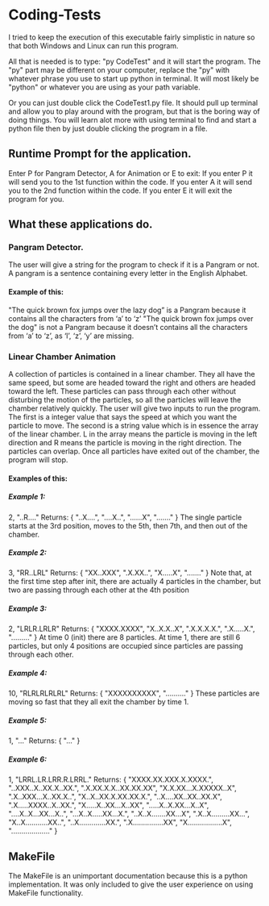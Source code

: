 # Coding-Tests
I tried to keep the execution of this executable fairly simplistic in nature
so that both Windows and Linux can run this program. 

All that is needed is to type: "py CodeTest" and it will start the program. 
The "py" part may be different on your computer, replace the "py" with 
whatever phrase you use to start up python in terminal. It will most likely be
"python" or whatever you are using as your path variable.

Or you can just double click the CodeTest1.py file. It should pull up terminal 
and allow you to play around with the program, but that is the boring way of doing things.
You will learn alot more with using terminal to find and start a python file then by
just double clicking the program in a file. 

## Runtime Prompt for the application. 
Enter P for Pangram Detector, A for Animation or E to exit: 
If you enter P it will send you to the 1st function within the code.
If you enter A it will send you to the 2nd function within the code. 
If you enter E it will exit the program for you. 

## What these applications do.
### Pangram Detector. 
The user will give a string for the program to check if it is a Pangram or not. A pangram is a sentence containing every letter in the English Alphabet. 
#### Example of this: 
"The quick brown fox jumps over the lazy dog” is a Pangram because it contains all the characters from ‘a’ to ‘z’
"The quick brown fox jumps over the dog" is not a Pangram because it doesn’t contains all the characters from ‘a’ to ‘z’, as ‘l’, ‘z’, ‘y’ are missing.

### Linear Chamber Animation
A collection of particles is contained in a linear chamber. They all have the same speed,
but some are headed toward the right and others are headed toward the left. These
particles can pass through each other without disturbing the motion of the particles, so
all the particles will leave the chamber relatively quickly. The user will give two inputs 
to run the program. The first is a integer value that says the speed at which you want the particle
to move. The second is a string value which is in essence the array of the linear chamber. L in the array
means the particle is moving in the left direction and R means the particle is moving in the right direction.
The particles can overlap. Once all particles have exited out of the chamber, the program will stop.
#### Examples of this:
##### Example 1:
2, "..R...."
Returns:
  { "..X....",
    "....X..",
    "......X",
    "......." }
The single particle starts at the 3rd position, moves to the 5th, then 7th, and then out of
the chamber.

##### Example 2:
3,  "RR..LRL"
Returns:
  { "XX..XXX",
    ".X.XX..",
    "X.....X",
    "......." }
Note that, at the first time step after init, there are actually 4 particles in the chamber,
but two are passing through each other at the 4th position

##### Example 3:
2,  "LRLR.LRLR"
Returns:
  { "XXXX.XXXX",
    "X..X.X..X",
    ".X.X.X.X.",
    ".X.....X.",
    "........." }
At time 0 (init) there are 8 particles. At time 1, there are still 6 particles, but only 4
positions are occupied since particles are passing through each other.

##### Example 4:
10,  "RLRLRLRLRL"
Returns:
  { "XXXXXXXXXX",
    ".........." }
These particles are moving so fast that they all exit the chamber by time 1.

##### Example 5:
1,  "..."
Returns:
  { "..." }

##### Example 6:
1,  "LRRL.LR.LRR.R.LRRL."
Returns:
  { "XXXX.XX.XXX.X.XXXX.",
    "..XXX..X..XX.X..XX.",
    ".X.XX.X.X..XX.XX.XX",
    "X.X.XX...X.XXXXX..X",
    ".X..XXX...X..XX.X..",
    "X..X..XX.X.XX.XX.X.",
    "..X....XX..XX..XX.X",
    ".X.....XXXX..X..XX.",
    "X.....X..XX...X..XX",
    ".....X..X.XX...X..X",
    "....X..X...XX...X..",
    "...X..X.....XX...X.",
    "..X..X.......XX...X",
    ".X..X.........XX...",
    "X..X...........XX..",
    "..X.............XX.",
    ".X...............XX",
    "X.................X",
   "..................." }
   
## MakeFile
The MakeFile is an unimportant documentation because this is a python implementation. 
It was only included to give the user experience on using MakeFile functionality. 
